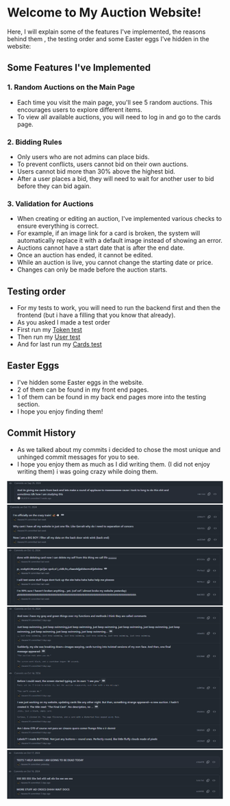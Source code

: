 # Welcome to My Auction Website!

Here, I will explain some of the features I've implemented, the reasons behind them , the testing order and some Easter eggs I've hidden in the website:

## Some Features I've Implemented

### 1. Random Auctions on the Main Page
- Each time you visit the main page, you'll see 5 random auctions. This encourages users to explore different items.
- To view all available auctions, you will need to log in and go to the cards page.

### 2. Bidding Rules
- Only users who are not admins can place bids.
- To prevent conflicts, users cannot bid on their own auctions. 
- Users cannot bid more than 30% above the highest bid.
- After a user places a bid, they will need to wait for another user to bid before they can bid again.

### 3. Validation for Auctions
- When creating or editing an auction, I've implemented various checks to ensure everything is correct. 
- For example, if an image link for a card is broken, the system will automatically replace it with a default image instead of showing an error.
- Auctions cannot have a start date that is after the end date. 
- Once an auction has ended, it cannot be edited. 
- While an auction is live, you cannot change the starting date or price. 
- Changes can only be made before the auction starts.

## Testing order
- For my tests to work, you will need to run the backend first and then the frontend (but i have a filling that you know that already).
- As you asked I made a test order 
- First run my [Token test](../tests/rest/tests/token.http)
- Then run my [User test](../tests/rest/tests/user.http)
- And for last run my [Cards test](../tests/rest/tests/cards.http)

## Easter Eggs
- I've hidden some Easter eggs in the website.
- 2 of them can be found in my front end pages.
- 1 of them can be found in my back end pages more into the testing section.
- I hope you enjoy finding them!

## Commit History
- As we talked about my commits i decided to chose the most unique and unhinged commit messages for you to see.
- I hope you enjoy them as much as I did writing them. (I did not enjoy writing them) i was going crazy while doing them.

![alt text](../documentation/images/funnyCommits/img.png)<br>
![alt text](../documentation/images/funnyCommits/img_1.png)<br>
![alt text](../documentation/images/funnyCommits/img_2.png)<br>
![alt text](../documentation/images/funnyCommits/img_3.png)<br>
![alt text](../documentation/images/funnyCommits/img_4.png)<br>